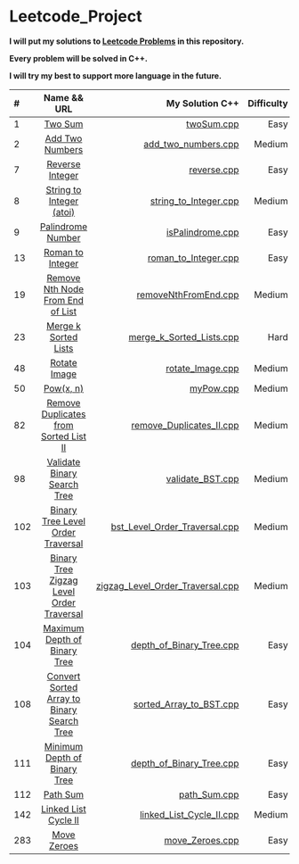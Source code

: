 # Leetcode_Project


**I will put my solutions to [Leetcode Problems](https://leetcode.com/problemset/all/) in this repository.**

**Every problem will be solved in C++.**

**I will try my best to support more language in the future.**


| #  | Name && URL  | My Solution  C++ | Difficulty |
| :------------ |:---------------:| -----:| -----:|
| 1 | [Two Sum](https://leetcode.com/problems/two-sum/) | [twoSum.cpp](https://github.com/NadavShwartz93/Leetcode_Project/blob/main/Leetcode_Project/twoSum.cpp) | Easy |
| 2 | [Add Two Numbers](https://leetcode.com/problems/add-two-numbers/) |   [add_two_numbers.cpp](https://github.com/NadavShwartz93/Leetcode_Project/blob/main/Leetcode_Project/add_two_numbers.cpp) | Medium |
| 7 | [Reverse Integer](https://leetcode.com/problems/reverse-integer/) |   [reverse.cpp](https://github.com/NadavShwartz93/Leetcode_Project/blob/main/Leetcode_Project/reverse.cpp) | Easy |
| 8 | [String to Integer (atoi)](https://leetcode.com/problems/string-to-integer-atoi/) | [string_to_Integer.cpp](https://github.com/NadavShwartz93/Leetcode_Project/blob/main/Leetcode_Project/string_to_Integer.cpp) | Medium |
| 9 | [Palindrome Number](https://leetcode.com/problems/palindrome-number/) |   [isPalindrome.cpp](https://github.com/NadavShwartz93/Leetcode_Project/blob/main/Leetcode_Project/isPalindrome.cpp) | Easy |
| 13 | [Roman to Integer](https://leetcode.com/problems/roman-to-integer/) |   [roman_to_Integer.cpp](https://github.com/NadavShwartz93/Leetcode_Project/blob/main/Leetcode_Project/roman_to_Integer.cpp) | Easy |
| 19 | [Remove Nth Node From End of List](https://leetcode.com/problems/remove-nth-node-from-end-of-list/) |   [removeNthFromEnd.cpp](https://github.com/NadavShwartz93/Leetcode_Project/blob/main/Leetcode_Project/removeNthFromEnd.cpp)| Medium |
| 23 | [Merge k Sorted Lists](https://leetcode.com/problems/merge-k-sorted-lists/) | [merge_k_Sorted_Lists.cpp](https://github.com/NadavShwartz93/Leetcode_Project/blob/main/Leetcode_Project/merge_k_Sorted_Lists.cpp) | Hard |
| 48 | [Rotate Image](https://leetcode.com/problems/rotate-image/) |  [rotate_Image.cpp](https://github.com/NadavShwartz93/Leetcode_Project/blob/main/Leetcode_Project/rotate_Image.cpp)  | Medium |
| 50 | [Pow(x, n)](https://leetcode.com/problems/powx-n/) | [myPow.cpp](https://github.com/NadavShwartz93/Leetcode_Project/blob/main/Leetcode_Project/myPow.cpp) | Medium |
| 82 | [Remove Duplicates from Sorted List II](https://leetcode.com/problems/remove-duplicates-from-sorted-list-ii/) | [remove_Duplicates_II.cpp](https://github.com/NadavShwartz93/Leetcode_Project/blob/main/Leetcode_Project/remove_Duplicates_II.cpp) | Medium |
| 98 | [Validate Binary Search Tree](https://leetcode.com/problems/validate-binary-search-tree/) | [validate_BST.cpp](https://github.com/NadavShwartz93/Leetcode_Project/blob/main/Leetcode_Project/validate_BST.cpp) | Medium |
| 102 | [Binary Tree Level Order Traversal](https://leetcode.com/problems/binary-tree-level-order-traversal/) | [bst_Level_Order_Traversal.cpp](https://github.com/NadavShwartz93/Leetcode_Project/blob/main/Leetcode_Project/bst_Level_Order_Traversal.cpp) | Medium |
| 103 | [Binary Tree Zigzag Level Order Traversal](https://leetcode.com/problems/binary-tree-zigzag-level-order-traversal/) | [zigzag_Level_Order_Traversal.cpp](https://github.com/NadavShwartz93/Leetcode_Project/blob/main/Leetcode_Project/zigzag_Level_Order_Traversal.cpp) | Medium |
| 104 | [Maximum Depth of Binary Tree](https://leetcode.com/problems/maximum-depth-of-binary-tree/) | [depth_of_Binary_Tree.cpp](https://github.com/NadavShwartz93/Leetcode_Project/blob/main/Leetcode_Project/depth_of_Binary_Tree.cpp) | Easy |
| 108 | [Convert Sorted Array to Binary Search Tree](https://leetcode.com/problems/convert-sorted-array-to-binary-search-tree/) | [sorted_Array_to_BST.cpp](https://github.com/NadavShwartz93/Leetcode_Project/blob/main/Leetcode_Project/sorted_Array_to_BST.cpp) | Easy |
| 111 | [Minimum Depth of Binary Tree](https://leetcode.com/problems/minimum-depth-of-binary-tree/) | [depth_of_Binary_Tree.cpp](https://github.com/NadavShwartz93/Leetcode_Project/blob/main/Leetcode_Project/depth_of_Binary_Tree.cpp) | Easy |
| 112 | [Path Sum](https://leetcode.com/problems/path-sum/) | [path_Sum.cpp](https://github.com/NadavShwartz93/Leetcode_Project/blob/main/Leetcode_Project/path_Sum.cpp) | Easy |
| 142 | [Linked List Cycle II](https://leetcode.com/problems/linked-list-cycle-ii/) | [linked_List_Cycle_II.cpp](https://github.com/NadavShwartz93/Leetcode_Project/blob/main/Leetcode_Project/linked_List_Cycle_II.cpp) | Medium |
| 283 | [Move Zeroes](https://leetcode.com/problems/move-zeroes/) | [move_Zeroes.cpp](https://github.com/NadavShwartz93/Leetcode_Project/blob/main/Leetcode_Project/move_Zeroes.cpp) | Easy |
